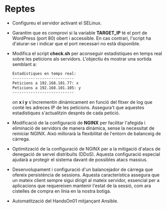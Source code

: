 # Reptes

* Configureu el servidor activant el SELinux.

* Garantim que es comprovi si la variable **TARGET_IP** té el port de WordPress (port 80) obert i accessible. En cas contrari, l'script ha d'aturar-se i indicar que el port necessari no està disponible.

* Modifica el script **check.sh** per aconseguir estadístiques en temps real sobre les peticions als servidors. L'objectiu és mostrar una sortida semblant a:
  
    ```sh
    Estadístiques en temps real:
    ---------------------------
    Peticions a 192.168.101.77: x
    Peticions a 192.168.101.105: y
    ---------------------------
    ```

    on **x i y** s'incrementin dinàmicament en funció del fitxer de log que conté les adreces IP de les peticions. Assegura't que aquestes estadístiques s'actualitzin després de cada petició.

* Modificació de la configuració de **NGINX** per facilitar l'afegida i eliminació de servidors de manera dinàmica, sense la necessitat de reiniciar NGINX. Això millorarà la flexibilitat de l'entorn de balanceig de càrrega.

* Optimització de la configuració de NGINX per a la mitigació d'atacs de denegació de servei distribuïts (DDoS). Aquesta configuració especial ajudarà a protegir el sistema davant de possibles atacs massius.

* Desenvolupament i configuració d'un balancejador de càrrega que ofereix persistència de sessions. Aquesta característica assegura que un mateix client sempre sigui dirigit al mateix servidor, essencial per a aplicacions que requereixen mantenir l'estat de la sessió, com ara cistelles de compra en línia en la nostra botiga.

* Automatització del HandsOn01 mitjançant Ansible.